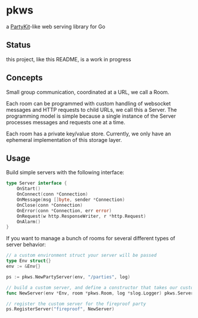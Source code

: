 # pkws

a [PartyKit](https://www.partykit.io/)-like web serving library for Go

## Status

this project, like this README, is a work in progress

## Concepts

Small group communication, coordinated at a URL, we call a Room.

Each room can be programmed with custom handling of websocket messages and HTTP requests to child URLs, we call this a Server.  The programming model is simple because a single instance of the Server processes messages and requests one at a time.

Each room has a private key/value store.  Currently, we only have an ephemeral implementation of this storage layer.


## Usage

Build simple servers with the following interface:

```go
type Server interface {
	OnStart()
	OnConnect(conn *Connection)
	OnMessage(msg []byte, sender *Connection)
	OnClose(conn *Connection)
	OnError(conn *Connection, err error)
	OnRequest(w http.ResponseWriter, r *http.Request)
	OnAlarm()
}
```

If you want to manage a bunch of rooms for several different types of server behavior:

```go
// a custom environment struct your server will be passed
type Env struct{}
env := &Env{}

ps := pkws.NewPartyServer(env, "/parties", log)

// build a custom server, and define a constructor that takes our custom environment
func NewServer(env *Env, room *pkws.Room, log *slog.Logger) pkws.Server

// register the custom server for the fireproof party
ps.RegisterServer("fireproof", NewServer)
```